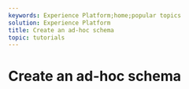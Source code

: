```yaml
---
keywords: Experience Platform;home;popular topics
solution: Experience Platform
title: Create an ad-hoc schema
topic: tutorials
---
```


# Create an ad-hoc schema
